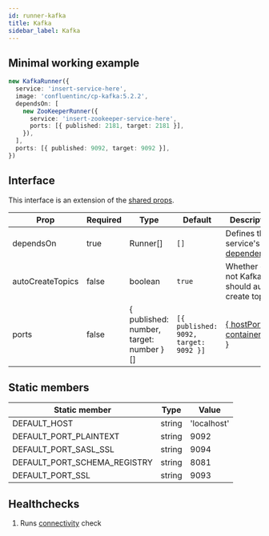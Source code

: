 ```yaml
---
id: runner-kafka
title: Kafka
sidebar_label: Kafka
---
```


## Minimal working example

```ts
new KafkaRunner({
  service: 'insert-service-here',
  image: 'confluentinc/cp-kafka:5.2.2',
  dependsOn: [
    new ZooKeeperRunner({
      service: 'insert-zookeeper-service-here',
      ports: [{ published: 2181, target: 2181 }],
    }),
  ],
  ports: [{ published: 9092, target: 9092 }],
})
```

## Interface

This interface is an extension of the [shared props](runner-sharedprops).

| Prop             | Required | Type                                    | Default                               | Description                                                                                    |
| ---------------- | -------- | --------------------------------------- | ------------------------------------- | ---------------------------------------------------------------------------------------------- |
| dependsOn        | true     | Runner[]                                | `[]`                                  | Defines the service's [dependencies](https://docs.docker.com/compose/compose-file/#depends_on) |
| autoCreateTopics | false    | boolean                                 | `true`                                | Whether or not Kafka should auto-create topics                                                 |
| ports            | false    | { published: number, target: number }[] | `[{ published: 9092, target: 9092 }]` | [{ hostPort: containerPort }](https://docs.docker.com/compose/compose-file/#long-syntax-1)     |

## Static members

| Static member                | Type   | Value       |
| ---------------------------- | ------ | ----------- |
| DEFAULT_HOST                 | string | 'localhost' |
| DEFAULT_PORT_PLAINTEXT       | string | 9092        |
| DEFAULT_PORT_SASL_SSL        | string | 9094        |
| DEFAULT_PORT_SCHEMA_REGISTRY | string | 8081        |
| DEFAULT_PORT_SSL             | string | 9093        |

## Healthchecks

1. Runs [connectivity](connectivity.md) check
